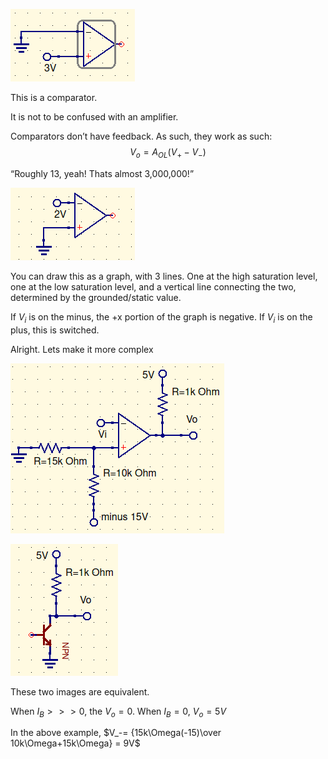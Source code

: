 ![](3-2_Notes.assets/comparator.png)

This is a comparator.

It is not to be confused with an amplifier.



Comparators don’t have feedback. As such, they work as such:
$$
V_o=A_{OL}(V_+-V_-)
$$


“Roughly 13, yeah! Thats almost 3,000,000!”



![](3-2_Notes.assets/comparator2.png)

You can draw this as a graph, with 3 lines. One at the high saturation level, one at the low saturation level, and a vertical line connecting the two, determined by the grounded/static value.

If $V_i$ is on the minus, the +x portion of the graph is negative. If $V_i$ is on the plus, this is switched.

Alright. Lets make it more complex

![](3-2_Notes.assets/comparator3.png)

![](3-2_Notes.assets/comparator4.png)

These two images are equivalent.

When $I_B>>>0$, the $V_o = 0$. When $I_B=0$, $V_o=5V$

In the above example, $V_-= {15k\Omega(-15)\over 10k\Omega+15k\Omega} = 9V$

